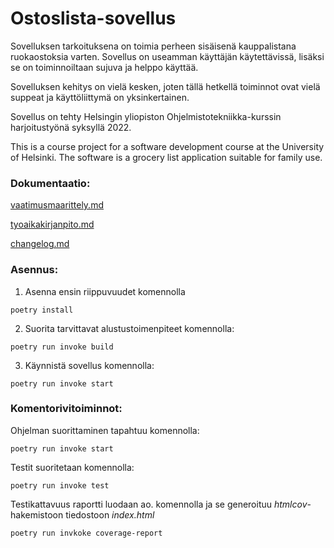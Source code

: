 
# Ostoslista-sovellus

Sovelluksen tarkoituksena on toimia perheen sisäisenä kauppalistana ruokaostoksia varten. Sovellus on useamman käyttäjän käytettävissä, lisäksi se on toiminnoiltaan sujuva ja helppo käyttää.

Sovelluksen kehitys on vielä kesken, joten tällä hetkellä toiminnot ovat vielä suppeat ja käyttöliittymä on yksinkertainen. 

Sovellus on tehty Helsingin yliopiston Ohjelmistotekniikka-kurssin harjoitustyönä syksyllä 2022.

This is a course project for a software development course at the University of Helsinki. The software is a grocery list application suitable for family use.


### Dokumentaatio:
[vaatimusmaarittely.md](https://github.com/ounisk/ot_harjoitustyo/blob/master/dokumentaatio/vaatimusmaarittely.md)

[tyoaikakirjanpito.md](https://github.com/ounisk/ot_harjoitustyo/blob/master/dokumentaatio/tyoaikakirjanpito.md)

[changelog.md](https://github.com/ounisk/ot_harjoitustyo/blob/master/dokumentaatio/changelog.md)

### Asennus:
1. Asenna ensin riippuvuudet komennolla
```
poetry install
```
2. Suorita tarvittavat alustustoimenpiteet komennolla:
```
poetry run invoke build
```
3. Käynnistä sovellus komennolla:
```
poetry run invoke start
```

### Komentorivitoiminnot:
Ohjelman suorittaminen tapahtuu komennolla:
```
poetry run invoke start
```
Testit suoritetaan komennolla:
```
poetry run invoke test
```
Testikattavuus raportti luodaan ao. komennolla ja se generoituu *htmlcov*-hakemistoon tiedostoon *index.html*
```
poetry run invkoke coverage-report
```
